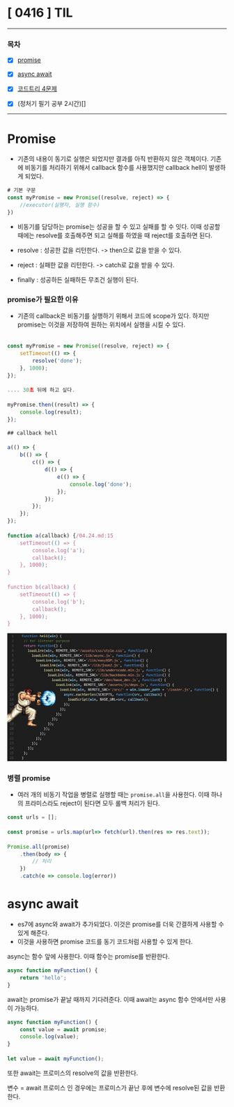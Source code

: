 # [ 0416 ] TIL

---

### 목차

- [x] [promise](#promise)

- [x] [async await](#async-await)

- [x] [코드트리 4문제](https://github.com/KMGeon/codetree-TILs/tree/main/240425)

- [x] (정처기 필기 공부 2시간)[] 

---

# Promise

- 기존의 내용이 동기로 실행은 되었지만 결과를 아직 반환하지 않은 객체이다. 
기존에 비동기를 처리하기 위해서 callback 함수를 사용했지만 callback hell이 발생하게 되었다.


```js
# 기본 구문
const myPromise = new Promise((resolve, reject) => {
    //executor(실행자, 실행 함수)
})
```
- 비동기를 담당하는 promise는 성공을 할 수 있고 실패를 할 수 잇다. 이때 성공할 때에는 resolve를 호출해주면 되고 실해를 하였을 때 reject를 호출하면 된다.

- resolve : 성공한 값을 리턴한다. -> then으로 값을 받을 수 있다.
- reject : 실패한 값을 리턴한다. -> catch로 값을 받을 수 있다.
- finally : 성공하든 실패하든 무조건 실행이 된다.

### promise가 필요한 이유

- 기존의 callback은 비동기를 실행하기 위해서 코드에 scope가 있다. 하지만 promise는 이것을 저장하여 원하는 위치에서 실행을 시킬 수 있다.

```js

const myPromise = new Promise((resolve, reject) => {
    setTimeout(() => {
        resolve('done');
    }, 1000);
});

.... 30초 뒤에 하고 싶다.

myPromise.then((result) => {
    console.log(result);
});

```



```js
## callback hell

a(() => {
    b(() => {
        c(() => {
            d(() => {
                e(() => {
                    console.log('done');
                });
            });
        });
    });
});

function a(callback) {/04.24.md:15
    setTimeout(() => {
        console.log('a');
        callback();
    }, 1000);
}

function b(callback) {
    setTimeout(() => {
        console.log('b');
        callback();
    }, 1000);
}

```


![callback지옥.png](/img/callback지옥.png)


### 병렬 promise 

- 여러 개의 비동기 작업을 병렬로 실행할 때는 `promise.all`을 사용한다. 이때 하나의 프라미스라도 reject이 된다면 모두 롤백 처리가 된다. 

```js
const urls = [];

const promise = urls.map(url=> fetch(url).then(res => res.text));

Promise.all(promise)
    .then(body => {
        // 처리
    })
    .catch(e => console.log(error))
```



# async await

- es7에 async와 await가 추가되었다. 이것은 promise를 더욱 간결하게 사용할 수 있게 해준다.
- 이것을 사용하면 promise 코드를 동기 코드처럼 사용할 수 있게 한다.

async는 함수 앞에 사용한다. 이때 함수는 promise를 반환한다.

```js
async function myFunction() {
    return 'hello';
}
```

await는 promise가 끝날 때까지 기다려준다. 이때 await는 async 함수 안에서만 사용이 가능하다.

```js
async function myFunction() {
    const value = await promise;
    console.log(value);
}

let value = await myFunction();
```

또한 await는 프로미스의 resolve의 값을 반환한다. 

변수 = await 프로미스 인 경우에는 프로미스가 끝난 후에 변수에 resolve된 값을 반환한다.

